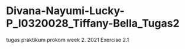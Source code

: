 # Divana-Nayumi-Lucky-P_I0320028_Tiffany-Bella_Tugas2
tugas praktikum prokom week 2. 2021
Exercise 2.1